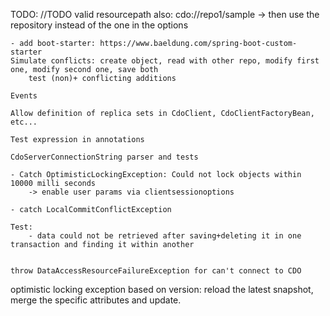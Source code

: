 TODO:
    //TODO valid resourcepath also: cdo://repo1/sample
    -> then use the repository instead of the one in the options
    
    - add boot-starter: https://www.baeldung.com/spring-boot-custom-starter
    Simulate conflicts: create object, read with other repo, modify first one, modify second one, save both
        test (non)+ conflicting additions
        
    Events
    
    Allow definition of replica sets in CdoClient, CdoClientFactoryBean, etc...
    
    Test expression in annotations
    
    CdoServerConnectionString parser and tests
    
    - Catch OptimisticLockingException: Could not lock objects within 10000 milli seconds
        -> enable user params via clientsessionoptions
        
    - catch LocalCommitConflictException
    
    Test:
        - data could not be retrieved after saving+deleting it in one transaction and finding it within another
        
     
    throw DataAccessResourceFailureException for can't connect to CDO   
    
       
        
optimistic locking exception based on version: reload the latest snapshot, merge the specific attributes and update.
        